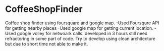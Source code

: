 
# CoffeeShopFinder
Coffee shop finder using foursquare and google map.
-Used Foursqure API for getting nearby places
-Used google map for getting current location.
-Used google volley for netwoark calls.
developed in 3 hours still need refractoring in some part of code.
Try to develop using clean architecture but due to short time not able to make it.

